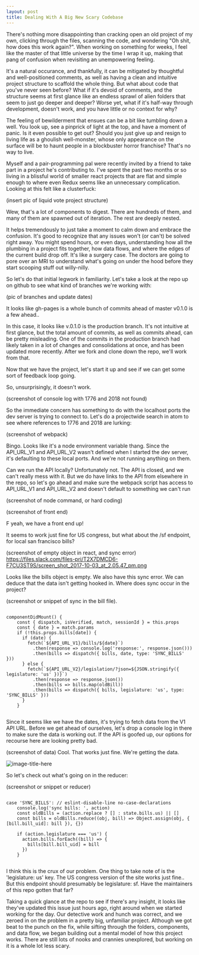 ```yaml
---
layout: post
title: Dealing With A Big New Scary Codebase
---
```


There's nothing more disappointing than cracking open an old project of my own, clicking through the files, scanning the code, and wondering "Oh shit, how does this work again?". When working on something for weeks, I feel like the master of that little universe by the time I wrap it up, making that pang of confusion when revisiting an unempowering feeling. 

It's a natural occurance, and thankfully, it can be mitigated by thoughtful and well-positioned comments, as well as having a clean and intuitive project structure to scaffold the whole thing. But what about code that you've never seen before? What if it's devoid of comments, and the structure seems at first glance like an endless sprawl of alien folders that seem to just go deeper and deeper? Worse yet, what if it's half-way through development, doesn't work, and you have little or no context for why?

The feeling of bewilderment that ensues can be a bit like tumbling down a well. You look up, see a pinprick of light at the top, and have a moment of panic. Is it even possible to get out? Should you just give up and resign to living life as a ghoulish well-monster, whose only appearance on the surface will be to haunt people in a blockbuster horror franchise? That's no way to live.

Myself and a pair-programming pal were recently invited by a friend to take part in a project he's contributing to. I've spent the past two months or so living in a blissful world of smaller react projects that are flat and simple enough to where even Redux seems like an unnecessary complication. Looking at this felt like a clusterfuck:

(insert pic of liquid vote project structure)

Wew, that's a lot of components to digest. There are hundreds of them, and many of them are spawned out of iteration. The rest are deeply nested.

It helps tremendously to just take a moment to calm down and embrace the confusion. It's good to recognize that any issues won't (or can't) be solved right away. You might spend hours, or even days, understanding how all the plumbing in a project fits together, how data flows, and where the edges of the current build drop off. It's like a surgery case. The doctors are going to pore over an MRI to understand what's going on under the hood before they start scooping stuff out willy-nilly.

So let's do that initial legwork in familiarity. Let's take a look at the repo up on github to see what kind of branches we're working with:

(pic of branches and update dates)

It looks like gh-pages is a whole bunch of commits ahead of master
v0.1.0 is a few ahead..

In this case, it looks like v.0.1.0 is the production branch. It's not intuitive at first glance, but the total amount of commits, as well as commits ahead, can be pretty misleading. One of the commits in the production branch had likely taken in a lot of changes and consolidations at once, and has been updated more recently. After we fork and clone down the repo, we'll work from that.

Now that we have the project, let's start it up and see if we can get some sort of feedback loop going.

So, unsurprisingly, it doesn't work.

(screenshot of console log with 1776 and 2018 not found)

So the immediate concern has something to do with the localhost ports the dev server is trying to connect to. Let's do a projectwide search in atom to see where references to 1776 and 2018 are lurking:

(screenshot of webpack)

Bingo. Looks like it's a node environment variable thang. Since the API_URL_V1 and API_URL_V2 wasn't defined when I started the dev server, it's defaulting to these local ports. And we're not running anything on them.

Can we run the API locally? Unfortunately not. The API is closed, and we can't really mess with it. But we do have links to the API from elsewhere in the repo, so let's go ahead and make sure the webpack script has access to API_URL_V1 and API_URL_V2 and doesn't default to something we can't run

(screenshot of node command, or hard coding)

(screenshot of front end)

F yeah, we have a front end up!

It seems to work just fine for US congress, but what about the /sf endpoint, for local san francisco bills?

(screenshot of empty object in react, and sync error)
https://files.slack.com/files-pri/T2X7DMCD6-F7CU3ST9S/screen_shot_2017-10-03_at_2.05.47_pm.png

Looks like the bills object is empty. We also have this sync error. We can deduce that the data isn't getting hooked in. Where does sync occur in the project?

(screenshot or snippet of sync in the bill file).
<pre><code>
componentDidMount() {
    const { dispatch, isVerified, match, sessionId } = this.props
    const { date } = match.params
    if (!this.props.bills[date]) {
      if (date) {
        fetch(`${API_URL_V1}/bills/${date}`)
          .then(response => console.log('response:', response.json()))
          .then(bills => dispatch({ bills, date, type: 'SYNC_BILLS' }))
      } else {
        fetch(`${API_URL_V2}/legislation/?json=${JSON.stringify({ legislature: 'us' })}`)
          .then(response => response.json())
          .then(bills => bills.map(oldBill))
          .then(bills => dispatch({ bills, legislature: 'us', type: 'SYNC_BILLS' }))
      }
    }
 </code></pre>

Since it seems like we have the dates, it's trying to fetch data from the V1 API URL. Before we get ahead of ourselves, let's drop a console log in there to make sure the data is working out. If the API is goofed up, our options for recourse here are looking pretty bad.

(screenshot of data) Cool. That works just fine. We're getting the data. 

![image-title-here](https://files.slack.com/files-pri/T2X7DMCD6-F7C7KPMDW/pasted_image_at_2017_10_03_05_19_pm.png)


So let's check out what's going on in the reducer:

(screenshot or snippet or reducer)
<pre><code>
case 'SYNC_BILLS': // eslint-disable-line no-case-declarations
    console.log('sync bills: ', action)
    const oldBills = (action.replace ? [] : state.bills.us) || []
    const bills = oldBills.reduce((obj, bill) => Object.assign(obj, { [bill.bill_uid]: bill }), {})

    if (action.legislature === 'us') {
      action.bills.forEach((bill) => {
        bills[bill.bill_uid] = bill
      })
    }
 </code></pre>

I think this is the crux of our problem. One thing to take note of is the 'legislature: us' key. The US congress version of the site works just fine.. But this endpoint should presumably be legislature: sf. Have the maintainers of this repo gotten that far?

Taking a quick glance at the repo to see if there's any insight, it looks like they've updated this issue just hours ago, right around when we started working for the day. Our detective work and hunch was correct, and we zeroed in on the problem in a pretty big, unfamiliar project. Although we got beat to the punch on the fix, while sifting through the folders, components, and data flow, we began building out a mental model of how this project works. There are still lots of nooks and crannies unexplored, but working on it is a whole lot less scary.



